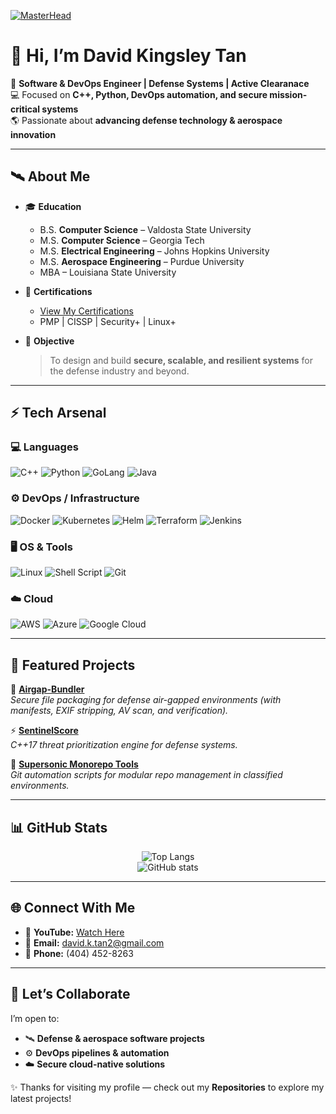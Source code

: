 [![MasterHead](https://raw.githubusercontent.com/skytruong90/skytruong90/main/assets/cyber-defense.gif)](https://github.com/skytruong90)

# 👋 Hi, I’m **David Kingsley Tan**

🚀 **Software & DevOps Engineer | Defense Systems | Active Clearanace**  
💻 Focused on **C++, Python, DevOps automation, and secure mission-critical systems**  
🌎 Passionate about **advancing defense technology & aerospace innovation**  

---

## 🛰️ About Me
- 🎓 **Education**
  - B.S. **Computer Science** – Valdosta State University  
  - M.S. **Computer Science** – Georgia Tech  
  - M.S. **Electrical Engineering** – Johns Hopkins University
  - M.S. **Aerospace Engineering** – Purdue University    
  - MBA – Louisiana State University  

- 📜 **Certifications**
  - [View My Certifications](https://tinyurl.com/3jdcfhkp)  
  - PMP | CISSP | Security+ | Linux+  

- 🎯 **Objective**
  > To design and build **secure, scalable, and resilient systems** for the defense industry and beyond.  

---

## ⚡ Tech Arsenal  

### 💻 Languages  
![C++](https://img.shields.io/badge/c++-%2300599C.svg?style=for-the-badge&logo=c%2B%2B&logoColor=white)
![Python](https://img.shields.io/badge/python-3670A0.svg?style=for-the-badge&logo=python&logoColor=ffdd54)
![GoLang](https://img.shields.io/badge/Go-00ADD8.svg?style=for-the-badge&logo=go&logoColor=white)
![Java](https://img.shields.io/badge/java-%23ED8B00.svg?style=for-the-badge&logo=java&logoColor=white)

### ⚙️ DevOps / Infrastructure  
![Docker](https://img.shields.io/badge/docker-%230db7ed.svg?style=for-the-badge&logo=docker&logoColor=white)
![Kubernetes](https://img.shields.io/badge/kubernetes-%23326ce5.svg?style=for-the-badge&logo=kubernetes&logoColor=white)
![Helm](https://img.shields.io/badge/Helm-0F1689.svg?style=for-the-badge&logo=Helm&logoColor=white)
![Terraform](https://img.shields.io/badge/terraform-%235835CC.svg?style=for-the-badge&logo=terraform&logoColor=white)
![Jenkins](https://img.shields.io/badge/jenkins-%232C5263.svg?style=for-the-badge&logo=jenkins&logoColor=white)

### 🖥️ OS & Tools  
![Linux](https://img.shields.io/badge/Linux-FCC624.svg?style=for-the-badge&logo=linux&logoColor=black)
![Shell Script](https://img.shields.io/badge/shell_script-%23121011.svg?style=for-the-badge&logo=gnu-bash&logoColor=white)
![Git](https://img.shields.io/badge/git-%23F05033.svg?style=for-the-badge&logo=git&logoColor=white)

### ☁️ Cloud  
![AWS](https://img.shields.io/badge/AWS-%23FF9900.svg?style=for-the-badge&logo=amazon-aws&logoColor=white)
![Azure](https://img.shields.io/badge/azure-%230072C6.svg?style=for-the-badge&logo=microsoftazure&logoColor=white)
![Google Cloud](https://img.shields.io/badge/GoogleCloud-%234285F4.svg?style=for-the-badge&logo=google-cloud&logoColor=white)

---

## 📂 Featured Projects  

🚀 **[Airgap-Bundler](https://github.com/skytruong90/airgap-bundler)**  
*Secure file packaging for defense air-gapped environments (with manifests, EXIF stripping, AV scan, and verification).*  

⚡ **[SentinelScore](https://github.com/skytruong90/SentinelScore)**  
*C++17 threat prioritization engine for defense systems.*  

🔧 **[Supersonic Monorepo Tools](https://github.com/skytruong90/supersonic-tools)**  
*Git automation scripts for modular repo management in classified environments.*  

---

## 📊 GitHub Stats  

<div align="center">

![Top Langs](https://github-readme-stats.vercel.app/api/top-langs/?username=skytruong90&layout=compact&theme=radical)  
![GitHub stats](https://github-readme-stats.vercel.app/api?username=skytruong90&show_icons=true&theme=radical)  

</div>

---

## 🌐 Connect With Me  

- 🎥 **YouTube:** [Watch Here](https://tinyurl.com/p8psyuhv)  
- 📧 **Email:** david.k.tan2@gmail.com
- 📱 **Phone:** (404) 452-8263  

---

## 🤝 Let’s Collaborate  

I’m open to:  
- 🛰️ **Defense & aerospace software projects**  
- ⚙️ **DevOps pipelines & automation**  
- ☁️ **Secure cloud-native solutions**  

✨ Thanks for visiting my profile — check out my **Repositories** to explore my latest projects!

